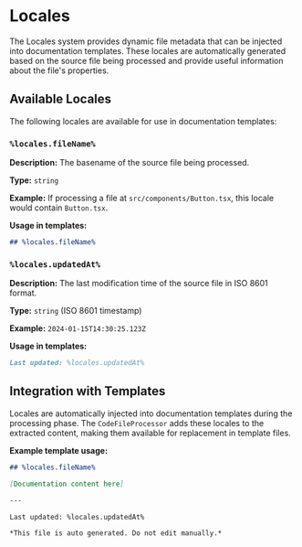 # Locales

The Locales system provides dynamic file metadata that can be injected into documentation templates. These locales are automatically generated based on the source file being processed and provide useful information about the file's properties.

## Available Locales

The following locales are available for use in documentation templates:

### `%locales.fileName%`

**Description:** The basename of the source file being processed.

**Type:** `string`

**Example:** If processing a file at `src/components/Button.tsx`, this locale would contain `Button.tsx`.

**Usage in templates:**
```markdown
## %locales.fileName%
```

### `%locales.updatedAt%`

**Description:** The last modification time of the source file in ISO 8601 format.

**Type:** `string` (ISO 8601 timestamp)

**Example:** `2024-01-15T14:30:25.123Z`

**Usage in templates:**
```markdown
Last updated: %locales.updatedAt%
```

## Integration with Templates

Locales are automatically injected into documentation templates during the processing phase. The `CodeFileProcessor` adds these locales to the extracted content, making them available for replacement in template files.

**Example template usage:**
```markdown
## %locales.fileName%

[Documentation content here]

---

Last updated: %locales.updatedAt%

*This file is auto generated. Do not edit manually.*
```
